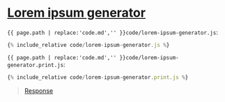 # [Lorem ipsum generator](code.zip)

`{{ page.path | replace:'code.md','' }}code/lorem-ipsum-generator.js`:

```js
{% include_relative code/lorem-ipsum-generator.js %}
```

`{{ page.path | replace:'code.md','' }}code/lorem-ipsum-generator.print.js`:

```js
{% include_relative code/lorem-ipsum-generator.print.js %}
```

> [Response](response/lorem-ipsum-generator.js)
